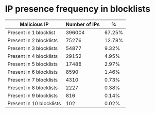 # IP presence frequency in blocklists
| Malicious IP | Number of IPs | % |
|----|----|----|
| Present in 1 blocklist | 396004 | 67.25% |
| Present in 2 blocklists | 75276 | 12.78% |
| Present in 3 blocklists | 54877 | 9.32% |
| Present in 4 blocklists | 29152 | 4.95% |
| Present in 5 blocklists | 17488 | 2.97% |
| Present in 6 blocklists | 8590 | 1.46% |
| Present in 7 blocklists | 4310 | 0.73% |
| Present in 8 blocklists | 2227 | 0.38% |
| Present in 9 blocklists | 816 | 0.14% |
| Present in 10 blocklists | 102 | 0.02% |
